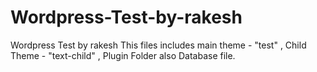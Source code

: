 # Wordpress-Test-by-rakesh
Wordpress Test by rakesh
This files includes main theme - "test" , Child Theme - "text-child" , Plugin Folder also Database file.
